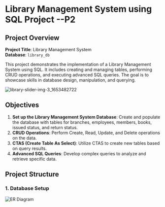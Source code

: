 # Library Management System using SQL Project --P2

## Project Overview

**Project Title**: Library Management System  
**Database**: `library_db`

This project demonstrates the implementation of a Library Management System using SQL. It includes creating and managing tables, performing CRUD operations, and executing advanced SQL queries. The goal is to showcase skills in database design, manipulation, and querying.

![library-slider-img-3_1653482722](https://github.com/user-attachments/assets/3afcaf1e-d14b-4920-b6b6-34ff3157dbfb)

## Objectives

1. **Set up the Library Management System Database**: Create and populate the database with tables for branches, employees, members, books, issued status, and return status.
2. **CRUD Operations**: Perform Create, Read, Update, and Delete operations on the data.
3. **CTAS (Create Table As Select)**: Utilize CTAS to create new tables based on query results.
4. **Advanced SQL Queries**: Develop complex queries to analyze and retrieve specific data.

## Project Structure

### 1. Database Setup
![ER Diagram](https://github.com/user-attachments/assets/65440c67-7e5e-43b0-805d-24141fc7bdbc)
